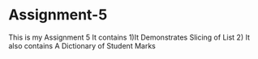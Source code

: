 # Assignment-5
This is my Assignment 5
It contains
1)It Demonstrates Slicing of List 
2)  It also contains A Dictionary of Student Marks

